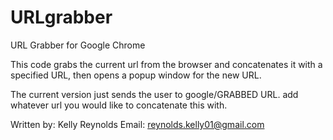 URLgrabber
==========


URL Grabber for Google Chrome

This code grabs the current url from the browser and concatenates it with a specified URL, then opens a popup window for the new URL.

The current version just sends the user to google/GRABBED URL.  add whatever url you would like to concatenate this with.

Written by: Kelly Reynolds
Email: reynolds.kelly01@gmail.com


